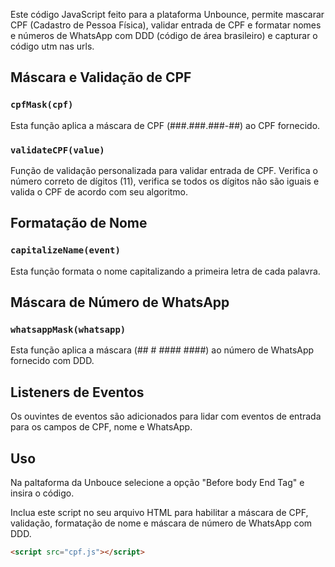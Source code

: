 Este código JavaScript feito para a plataforma Unbounce, permite mascarar CPF (Cadastro de Pessoa Física), validar entrada de CPF e formatar nomes e números de WhatsApp com DDD (código de área brasileiro) e capturar o código utm nas urls.

## Máscara e Validação de CPF

### `cpfMask(cpf)`

Esta função aplica a máscara de CPF (###.###.###-##) ao CPF fornecido.

### `validateCPF(value)`

Função de validação personalizada para validar entrada de CPF. Verifica o número correto de dígitos (11), verifica se todos os dígitos não são iguais e valida o CPF de acordo com seu algoritmo.

## Formatação de Nome

### `capitalizeName(event)`

Esta função formata o nome capitalizando a primeira letra de cada palavra.

## Máscara de Número de WhatsApp

### `whatsappMask(whatsapp)`

Esta função aplica a máscara (## # #### ####) ao número de WhatsApp fornecido com DDD.

## Listeners de Eventos

Os ouvintes de eventos são adicionados para lidar com eventos de entrada para os campos de CPF, nome e WhatsApp.

## Uso
Na paltaforma da Unbouce selecione a opção "Before body End Tag" e insira o código.

Inclua este script no seu arquivo HTML para habilitar a máscara de CPF, validação, formatação de nome e máscara de número de WhatsApp com DDD.

```html
<script src="cpf.js"></script>
